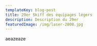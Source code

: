 ```yaml
---
templateKey: blog-post
title: 29er Skiff des équipages légers
description: Description du 29er
featuredImage: /img/laser-2000.jpg
---
```

aeazeaze
